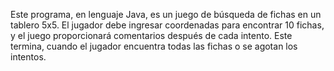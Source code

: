 Este programa, en lenguaje Java, es un juego de búsqueda de fichas en un tablero 5x5.
El jugador debe ingresar coordenadas para encontrar 10 fichas, y el juego proporcionará comentarios después de cada intento.
Este termina, cuando el jugador encuentra todas las fichas o se agotan los intentos. 
